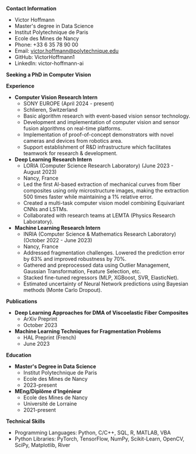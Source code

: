 **Contact Information**
* Victor Hoffmann
* Master's degree in Data Science
* Institut Polytechnique de Paris
* Ecole des Mines de Nancy
* Phone: +33 6 35 78 90 00
* Email: victor.hoffmann@polytechnique.edu
* GitHub: VictorHoffmann1
* LinkedIn: victor-hoffmann-ai

**Seeking a PhD in Computer Vision**

**Experience**

* **Computer Vision Research Intern**
	+ SONY EUROPE (April 2024 - present)
	+ Schlieren, Switzerland
	+ Basic algorithm research with event-based vision sensor technology.
	+ Development and implementation of computer vision and sensor fusion algorithms on real-time platforms.
	+ Implementation of proof-of-concept demonstrators with novel cameras and devices from robotics area.
	+ Support establishment of R&D infrastructure which facilitates teamwork for research & development.
* **Deep Learning Research Intern**
	+ LORIA (Computer Science Research Laboratory) (June 2023 - August 2023)
	+ Nancy, France
	+ Led the first AI-based extraction of mechanical curves from fiber composites using only microstructure images, making the extraction 500 times faster while maintaining a 1% relative error.
	+ Created a multi-task computer vision model combining Equivariant CNNs and LSTMs.
	+ Collaborated with research teams at LEMTA (Physics Research Laboratory).
* **Machine Learning Research Intern**
	+ INRIA (Computer Science & Mathematics Research Laboratory) (October 2022 - June 2023)
	+ Nancy, France
	+ Addressed fragmentation challenges. Lowered the prediction error by 63% and improved robustness by 70%.
	+ Gathered and preprocessed data using Outlier Management, Gaussian Transformation, Feature Selection, etc.
	+ Stacked fine-tuned regressors (MLP, XGBoost, SVR, ElasticNet).
	+ Estimated uncertainty of Neural Network predictions using Bayesian methods (Monte Carlo Dropout).

**Publications**

* **Deep Learning Approaches for DMA of Viscoelastic Fiber Composites**
	+ ArXiv Preprint
	+ October 2023
* **Machine Learning Techniques for Fragmentation Problems**
	+ HAL Preprint (French)
	+ June 2023

**Education**

* **Master's Degree in Data Science**
	+ Institut Polytechnique de Paris
	+ Ecole des Mines de Nancy
	+ 2023-present
* **MEng/Diplôme d'Ingénieur**
	+ Ecole des Mines de Nancy
	+ Université de Lorraine
	+ 2021-present

**Technical Skills**

* Programming Languages: Python, C/C++, SQL, R, MATLAB, VBA
* Python Libraries: PyTorch, TensorFlow, NumPy, Scikit-Learn, OpenCV, SciPy, Matplotlib, River
